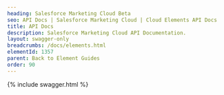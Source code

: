 ```yaml
---
heading: Salesforce Marketing Cloud Beta
seo: API Docs | Salesforce Marketing Cloud | Cloud Elements API Docs
title: API Docs
description: Salesforce Marketing Cloud API Documentation.
layout: swagger-only
breadcrumbs: /docs/elements.html
elementId: 1357
parent: Back to Element Guides
order: 90
---
```


{% include swagger.html %}
